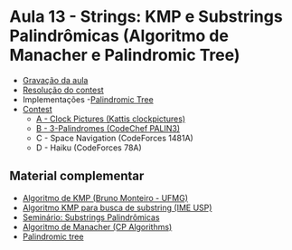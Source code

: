 # Aula 13 - Strings: KMP e Substrings Palindrômicas (Algoritmo de Manacher e Palindromic Tree)

- [Gravação da aula](https://youtu.be/p6vgDAtnhXc)
- [Resolução do contest](https://youtu.be/rWA_Wn9_24c)
- Implementações
    -[Palindromic Tree](./Códigos/palindromic_tree.cpp)
- [Contest](https://vjudge.net/contest/444881)
    - [A - Clock Pictures (Kattis clockpictures)](./Códigos/clockpictures.cpp)
    - [B - 3-Palindromes (CodeChef PALIN3)](./Códigos/PALIN3.cpp)
    - C - Space Navigation (CodeForces 1481A)
    - D - Haiku (CodeForces 78A)

<h2>Material complementar</h2>

- [Algoritmo de KMP (Bruno Monteiro - UFMG)](https://www.youtube.com/watch?v=RXISWaGmYW8)
- [Algoritmo KMP para busca de substring (IME USP)](https://www.ime.usp.br/~pf/estruturas-de-dados/aulas/kmp.html)
- [Seminário: Substrings Palindrômicas](https://youtu.be/SWrZzvlJX_0)
- [Algoritmo de Manacher (CP Algorithms)](https://cp-algorithms-brasil.com/strings/manacher.html)
- [Palindromic tree](http://adilet.org/blog/palindromic-tree/)

